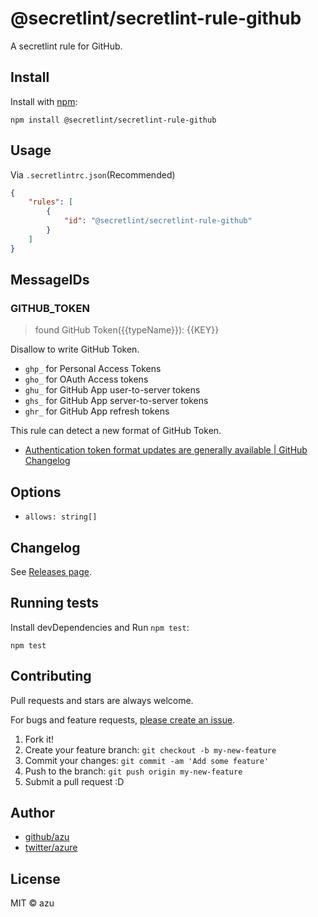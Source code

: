 # @secretlint/secretlint-rule-github

A secretlint rule for GitHub.

## Install

Install with [npm](https://www.npmjs.com/):

    npm install @secretlint/secretlint-rule-github

## Usage

Via `.secretlintrc.json`(Recommended)

```json
{
    "rules": [
        {
            "id": "@secretlint/secretlint-rule-github"
        }
    ]
}
```

## MessageIDs

### GITHUB_TOKEN
> found GitHub Token({{typeName}}): {{KEY}}

Disallow to write GitHub Token.

- `ghp_` for Personal Access Tokens
- `gho_` for OAuth Access tokens
- `ghu_` for GitHub App user-to-server tokens
- `ghs_` for GitHub App server-to-server tokens
- `ghr_` for GitHub App refresh tokens

This rule can detect a new format of GitHub Token.

- [Authentication token format updates are generally available | GitHub Changelog](https://github.blog/changelog/2021-03-31-authentication-token-format-updates-are-generally-available/)

## Options

- `allows: string[]`

## Changelog

See [Releases page](https://github.com/secretlint/secretlint/releases).

## Running tests

Install devDependencies and Run `npm test`:

    npm test

## Contributing

Pull requests and stars are always welcome.

For bugs and feature requests, [please create an issue](https://github.com/secretlint/secretlint/issues).

1. Fork it!
2. Create your feature branch: `git checkout -b my-new-feature`
3. Commit your changes: `git commit -am 'Add some feature'`
4. Push to the branch: `git push origin my-new-feature`
5. Submit a pull request :D

## Author

- [github/azu](https://github.com/azu)
- [twitter/azure](https://twitter.com/azu_re)

## License

MIT © azu
